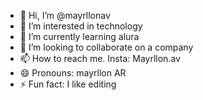- 👋 Hi, I’m @mayrllonav
- 👀 I’m interested in 
technology
- 🌱 I’m currently learning alura 
- 💞️ I’m looking to collaborate on a company
- 📫 How to reach me. Insta: Mayrllon.av
- 😄 Pronouns: mayrllon AR
- ⚡ Fun fact:
I like editing

<!---
mayrllonav/mayrllonav is a ✨ special ✨ repository because its `README.md` (this file) appears on your GitHub profile.
You can click the Preview link to take a look at your changes.
--->
